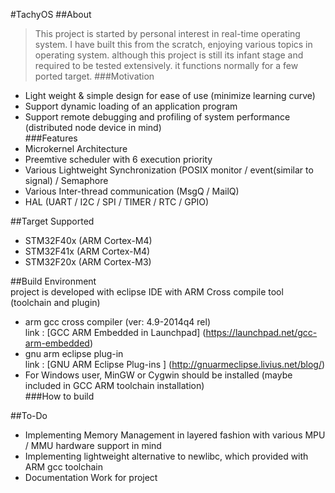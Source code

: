 #TachyOS 
##About
 >This project is started by personal interest in real-time operating system. I have built this from the scratch, enjoying various topics in operating system. although this project is still its infant stage and required to be tested extensively. it functions normally for a few ported target.
###Motivation   
 + Light weight & simple design for ease of use (minimize learning curve)   
 + Support dynamic loading of an application program   
 + Support remote debugging and profiling of system performance (distributed node device in mind)   
###Features
 + Microkernel Architecture   
 + Preemtive scheduler with 6 execution priority    
 + Various Lightweight Synchronization (POSIX monitor / event(similar to signal) / Semaphore   
 + Various Inter-thread communication (MsgQ / MailQ)   
 + HAL (UART / I2C / SPI / TIMER / RTC / GPIO)   


##Target Supported  
 + STM32F40x (ARM Cortex-M4)   
 + STM32F41x (ARM Cortex-M4)   
 + STM32F20x (ARM Cortex-M3)   

##Build Environment   
 project is developed with eclipse IDE with ARM Cross compile tool (toolchain and plugin)
 + arm gcc cross compiler  (ver: 4.9-2014q4 rel)    
   link : [GCC ARM Embedded in Launchpad] (https://launchpad.net/gcc-arm-embedded)   
 + gnu arm eclipse plug-in   
   link : [GNU ARM Eclipse Plug-ins ] (http://gnuarmeclipse.livius.net/blog/)   
 + For Windows user, MinGW or Cygwin should be installed (maybe included in GCC ARM toolchain installation)   
###How to build




##To-Do
> 
 + Implementing Memory Management in layered fashion with various MPU / MMU hardware support in mind  
 + Implementing lightweight alternative to newlibc, which provided with ARM gcc toolchain   
 + Documentation Work for project





